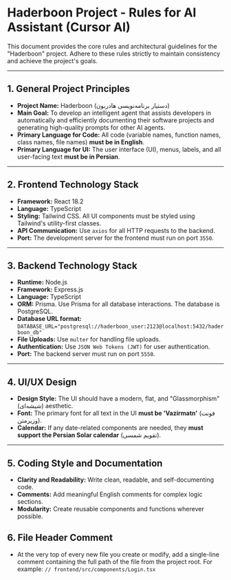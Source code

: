 # Haderboon Project - Rules for AI Assistant (Cursor AI)

This document provides the core rules and architectural guidelines for the "Haderboon" project. Adhere to these rules strictly to maintain consistency and achieve the project's goals.

---

## 1. General Project Principles
- **Project Name:** Haderboon (دستیار برنامه‌نویسی هادربون)
- **Main Goal:** To develop an intelligent agent that assists developers in automatically and efficiently documenting their software projects and generating high-quality prompts for other AI agents.
- **Primary Language for Code:** All code (variable names, function names, class names, file names) **must be in English**.
- **Primary Language for UI:** The user interface (UI), menus, labels, and all user-facing text **must be in Persian**.

---

## 2. Frontend Technology Stack
- **Framework:** React 18.2
- **Language:** TypeScript
- **Styling:** Tailwind CSS. All UI components must be styled using Tailwind's utility-first classes.
- **API Communication:** Use `axios` for all HTTP requests to the backend.
- **Port:** The development server for the frontend must run on port `3550`.

---

## 3. Backend Technology Stack
- **Runtime:** Node.js
- **Framework:** Express.js
- **Language:** TypeScript
- **ORM:** Prisma. Use Prisma for all database interactions. The database is PostgreSQL.
- **Database URL format:** `DATABASE_URL="postgresql://haderboon_user:2123@localhost:5432/haderboon_db"`
- **File Uploads:** Use `multer` for handling file uploads.
- **Authentication:** Use `JSON Web Tokens (JWT)` for user authentication.
- **Port:** The backend server must run on port `5550`.

---

## 4. UI/UX Design
- **Design Style:** The UI should have a modern, flat, and "Glassmorphism" (شیشه‌ای) aesthetic.
- **Font:** The primary font for all text in the UI **must be 'Vazirmatn'** (فونت وزیرمتن).
- **Calendar:** If any date-related components are needed, they **must support the Persian Solar calendar** (تقویم شمسی).

---

## 5. Coding Style and Documentation
- **Clarity and Readability:** Write clean, readable, and self-documenting code.
- **Comments:** Add meaningful English comments for complex logic sections.
- **Modularity:** Create reusable components and functions wherever possible.
  
## 6. File Header Comment
- At the very top of every new file you create or modify, add a single-line comment containing the full path of the file from the project root. For example: `// frontend/src/components/Login.tsx`